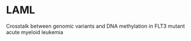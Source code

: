 # LAML
Crosstalk between genomic variants and DNA methylation in FLT3 mutant acute myeloid leukemia

